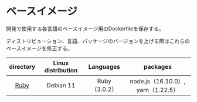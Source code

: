 # ベースイメージ

開発で使用する各言語のベースイメージ用のDockerfileを保存する。

ディストリビューション、言語、パッケージのバージョンを上げる際はこれらのベースイメージを修正する。

| directory | Linux distribution | Languages | packages |
|:---------:|:------------------:|:---------:|:--------:|
| [Ruby][Ruby] | Debian 11 | Ruby（3.0.2） | node.js（16.10.0）, yarn（1.22.5） |

[Ruby]:https://github.com/tom0418/Setup/tree/main/docker/base/Ruby
